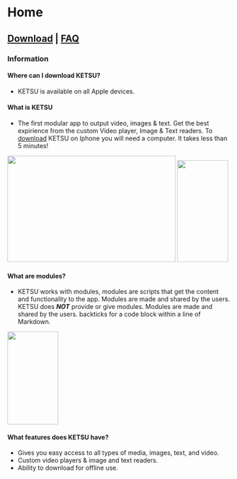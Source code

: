 # **Home**


## [Download](https://nincompoopp.github.io/download/) | [FAQ](https://nincompoopp.github.io/faq/)




### Information

#### Where can I download KETSU? 
* KETSU is available on all Apple devices.

#### What is KETSU

* The first modular app to output video, images & text. Get the best expirience from the custom Video player, Image & Text readers.
To [download](https://nincompoopp.github.io/download/) KETSU on Iphone you will need a computer. It takes less than 5 minutes!

<img src="https://ketsu.app/imagages/Macbook%20Pro%2001.png" width="380" height="240"> <img src="https://ketsu.app/imagages/landing.png" width="115" height="230">



#### What are modules? 

* KETSU works with modules, modules are scripts that get the content and functionality to the app. Modules are made and shared by the users. KETSU does ***NOT*** provide or give modules. Modules are made and shared by the users.
backticks for a code block within a line of Markdown.

<img src="https://ketsu.app/imagages/modules.png" width="115" height="210">

#### What features does KETSU have?

* Gives you easy access to all types of media, images, text, and video. 
* Custom video players & image and text readers. 
* Ability to download for offline use. 
